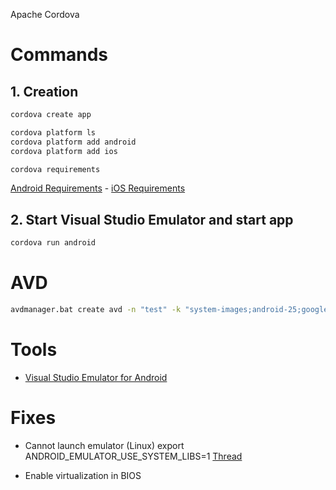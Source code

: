 Apache Cordova

# Commands
## 1. Creation
```sh
cordova create app

cordova platform ls
cordova platform add android
cordova platform add ios

cordova requirements
```
<a href="https://cordova.apache.org/docs/en/latest/guide/platforms/android/index.html#requirements-and-support">Android Requirements</a> - <a href="https://cordova.apache.org/docs/en/latest/guide/platforms/ios/index.html#requirements-and-support">iOS Requirements</a>


## 2. Start Visual Studio Emulator and start app
```sh
cordova run android
```

# AVD
```sh
avdmanager.bat create avd -n "test" -k "system-images;android-25;google_apis;x86"
```

# Tools
- <a href="https://www.visualstudio.com/vs/msft-android-emulator/" target="_blank">Visual Studio Emulator for Android</a> 


# Fixes
- Cannot launch emulator (Linux)
export ANDROID_EMULATOR_USE_SYSTEM_LIBS=1
<a href="https://stackoverflow.com/questions/35911302/cannot-launch-emulator-on-linux-ubuntu-15-10" target="_blank">Thread</a> 

- Enable virtualization in BIOS

